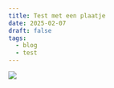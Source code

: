 ```yaml
---
title: Test met een plaatje
date: 2025-02-07
draft: false
tags:
  - blog
  - test
---
```

![](/images/Pasted%20image%2020250207173133.png)